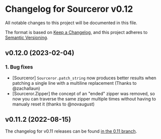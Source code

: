 # Changelog for Sourceror v0.12

All notable changes to this project will be documented in this file.

The format is based on [Keep a Changelog](https://keepachangelog.com/en/1.0.0/),
and this project adheres to [Semantic Versioning](https://semver.org/spec/v2.0.0.html).

## v0.12.0 (2023-02-04)

### 1. Bug fixes
  - [Sourceror] `Sourceror.patch_string` now produces better results when
    patching a single line with a multiline replacement (Thanks to @zachallaun)
  - [Sourceror.Zipper] the concept of an "ended" zipper was removed, so now you
    can traverse the same zipper multiple times without having to manualy reset
    it (thanks to @novaugust)


## v0.11.2 (2022-08-15)

The changelog for v0.11 releases can be found [in the 0.11
branch](https://github.com/doorgan/sourceror/blob/v0.11/CHANGELOG.md).
